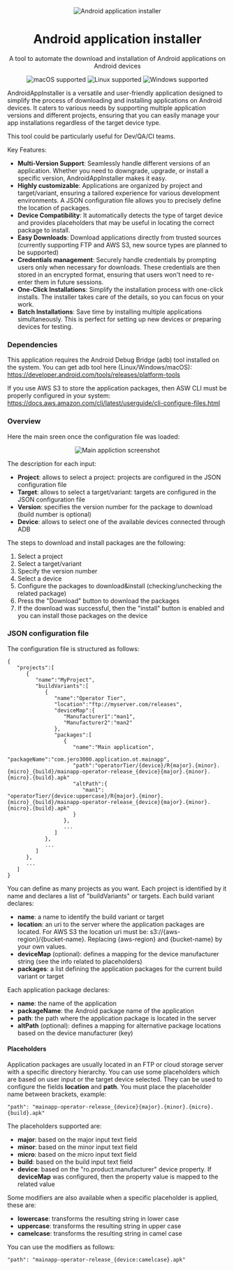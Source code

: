 
<div align="center">
  <img src="https://github.com/user-attachments/assets/3c695769-9daf-4ea1-a0f0-710d2324a9d7" alt="Android application installer" />
  <br>
  <h1>Android application installer</h1>
  <p>A tool to automate the download and installation of Android applications on Android devices</p>
  <img src="https://img.shields.io/badge/Platform-macOs-lightgrey.svg?logo=apple" alt="macOS supported" />
  <img src="https://img.shields.io/badge/Platform-Linux-lightgrey.svg?logo=linux" alt="Linux supported" />
  <img src="https://img.shields.io/badge/Platform-Windows-lightgrey.svg" alt="Windows supported" />
</div>

AndroidAppInstaller is a versatile and user-friendly application designed to simplify the process 
of downloading and installing applications on Android devices. It caters to various needs by 
supporting multiple application versions and different projects, ensuring that you can easily manage 
your app installations regardless of the target device type.

This tool could be particularly useful for Dev/QA/CI teams.

Key Features:

- **Multi-Version Support**: Seamlessly handle different versions of an application. Whether you need to downgrade, upgrade, or install a specific version, AndroidAppInstaller makes it easy. 
- **Highly customizable**: Applications are organized by project and target/variant, ensuring a tailored experience for various development environments. A JSON configuration file allows you to precisely define the location of packages.
- **Device Compatibility**: It automatically detects the type of target device and provides placeholders that may be useful in locating the correct package to install.
- **Easy Downloads**: Download applications directly from trusted sources (currently supporting FTP and AWS S3, new source types are planned to be supported)
- **Credentials management**: Securely handle credentials by prompting users only when necessary for downloads. These credentials are then stored in an encrypted format, ensuring that users won't need to re-enter them in future sessions.
- **One-Click Installations**: Simplify the installation process with one-click installs. The installer takes care of the details, so you can focus on your work.
- **Batch Installations**: Save time by installing multiple applications simultaneously. This is perfect for setting up new devices or preparing devices for testing.

### Dependencies

This application requires the Android Debug Bridge (adb) tool installed on the system. You can get adb tool here (Linux/Windows/macOS): https://developer.android.com/tools/releases/platform-tools

If you use AWS S3 to store the application packages, then ASW CLI must be properly configured in your system: https://docs.aws.amazon.com/cli/latest/userguide/cli-configure-files.html

### Overview

Here the main sreen once the configuration file was loaded:

<div align="center">
  <img src="https://github.com/user-attachments/assets/75017f52-a977-43c1-b7bb-a44ff95e6d45" alt="Main appliction screenshot" />
</div>

The description for each input:
- **Project**: allows to select a project: projects are configured in the JSON configuration file
- **Target**: allows to select a target/variant: targets are configured in the JSON configuration file
- **Version**: specifies the version number for the package to download (build number is optional)
- **Device**: allows to select one of the available devices connected through ADB

The steps to download and install packages are the following:
1. Select a project
2. Select a target/variant
3. Specify the version number
4. Select a device
4. Configure the packages to download&install (checking/unchecking the related package)
5. Press the "Download" button to download the packages
6. If the download was successful, then the "install" button is enabled and you can install those packages on the device

### JSON configuration file

The configuration file is structured as follows:

```
{
   "projects":[
      {
         "name":"MyProject",
         "buildVariants":[
            {
               "name":"Operator Tier",
               "location":"ftp://myserver.com/releases",
               "deviceMap":{
                  "Manufacturer1":"man1",
                  "Manufacturer2":"man2"
               },
               "packages":[
                  {
                     "name":"Main application",
                     "packageName":"com.jero3000.application.ot.mainapp",
                     "path":"operatorTier/{device}/R{major}.{minor}.{micro}_{build}/mainapp-operator-release_{device}{major}.{minor}.{micro}.{build}.apk"
                     "altPath":{
                        "man1": "operatorTier/{device:uppercase}/R{major}.{minor}.{micro}_{build}/mainapp-operator-release_{device}{major}.{minor}.{micro}.{build}.apk"
                     }
                  },
                  ...
               ]
            },
            ...
         ]
      },
      ...
   ]
}
```

You can define as many projects as you want. Each project is identified by it name and declares a 
list of "buildVariants" or targets. Each build variant declares:
- **name**: a name to identify the build variant or target
- **location**: an uri to the server where the application packages are located. For AWS S3 the location uri must be: s3://{aws-region}/{bucket-name}. Replacing {aws-region} and {bucket-name} by your own values.
- **deviceMap** (optional): defines a mapping for the device manufacturer string (see the info related to placeholders)
- **packages**: a list defining the application packages for the current build variant or target

Each application package declares:
- **name**: the name of the application
- **packageName**: the Android package name of the application
- **path**: the path where the application package is located in the server
- **altPath** (optional): defines a mapping for alternative package locations based on the device manufacturer (key)

#### Placeholders

Application packages are usually located in an FTP or cloud storage server with a specific directory 
hierarchy. You can use some placeholders which are based on user input or the target device selected.
They can be used to configure the fields **location** and **path**. You must place the placeholder 
name between brackets, example:

```
"path": "mainapp-operator-release_{device}{major}.{minor}.{micro}.{build}.apk"
```

The placeholders supported are:

- **major**: based on the major input text field
- **minor**: based on the minor input text field
- **micro**: based on the micro input text field
- **build**: based on the build input text field
- **device**: based on the "ro.product.manufacturer" device property. If **deviceMap** was configured, then the property value is mapped to the related value

Some modifiers are also available  when a specific placeholder is applied, these are:
- **lowercase**: transforms the resulting string in lower case
- **uppercase**: transforms the resulting string in upper case
- **camelcase**: transforms the resulting string in camel case

You can use the modifiers as follows:

```
"path": "mainapp-operator-release_{device:camelcase}.apk"
```